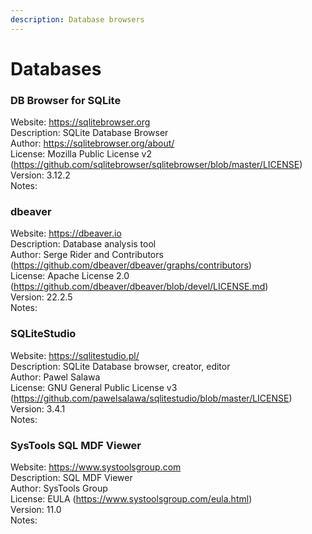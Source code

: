 ```yaml
---
description: Database browsers
---
```


# Databases  
  
### DB Browser for SQLite  
Website: https://sqlitebrowser.org  
Description: SQLite Database Browser  
Author: https://sqlitebrowser.org/about/  
License: Mozilla Public License v2 (https://github.com/sqlitebrowser/sqlitebrowser/blob/master/LICENSE)  
Version: 3.12.2  
Notes:   
  
### dbeaver  
Website: https://dbeaver.io  
Description: Database analysis tool  
Author: Serge Rider and Contributors (https://github.com/dbeaver/dbeaver/graphs/contributors)  
License: Apache License 2.0 (https://github.com/dbeaver/dbeaver/blob/devel/LICENSE.md)  
Version: 22.2.5  
Notes:   
  
### SQLiteStudio  
Website: https://sqlitestudio.pl/  
Description: SQLite Database browser, creator, editor  
Author: Pawel Salawa  
License: GNU General Public License v3 (https://github.com/pawelsalawa/sqlitestudio/blob/master/LICENSE)  
Version: 3.4.1  
Notes:   
  
### SysTools SQL MDF Viewer  
Website: https://www.systoolsgroup.com  
Description: SQL MDF Viewer  
Author: SysTools Group  
License: EULA (https://www.systoolsgroup.com/eula.html)  
Version: 11.0  
Notes:   
